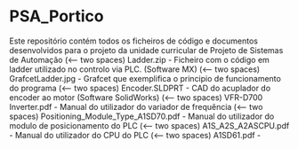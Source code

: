 # PSA_Portico
Este repositório contém todos os ficheiros de código e documentos desenvolvidos para o projeto da unidade curricular de Projeto de Sistemas de Automação (<-- two spaces)
Ladder.zip - Ficheiro com o código em ladder utilizado no controlo via PLC. (Software MX) (<-- two spaces)
GrafcetLadder.jpg - Grafcet que exemplifica o principio de funcionamento do programa  (<-- two spaces)
Encoder.SLDPRT - CAD do acuplador do encoder ao motor (Software SolidWorks) (<-- two spaces)
VFR-D700 Inverter.pdf - Manual do utilizador do variador de frequência (<-- two spaces)
Positioning_Module_Type_A1SD70.pdf - Manual do utilizador do modulo de posicionamento do PLC (<-- two spaces)
A1S_A2S_A2ASCPU.pdf - Manual do utilizador do CPU do PLC (<-- two spaces)
A1SD61.pdf - 
